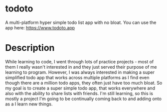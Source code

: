 # todoto
A multi-platform hyper simple todo list app with no bloat. You can use the app here: https://www.todoto.app

# Description
While learning to code, I went through lots of practice projects - most of them I really wasn't interested in and they just served their purpose of me learning to program. However, I was always interested in making a super simplified todo app that works across multiple platforms as I find even though there are a million todo apps, they often just have too much bloat. So my goal is to create a super simple todo app, that works everywhere and also with the ability to share lists with friends. I'm still learning, so this is mostly a project I'm going to be continually coming back to and adding onto as a I learn new things.
